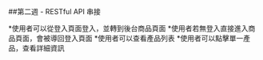 ##第二週 - RESTful API 串接

*使用者可以從登入頁面登入，並轉到後台商品頁面
*使用者若無登入直接進入商品頁面，會被導回登入頁面
*使用者可以查看產品列表
*使用者可以點擊單一產品，查看詳細資訊

